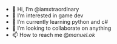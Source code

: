 - 👋 Hi, I’m @iamxtraordinary
- 👀 I’m interested in game dev
- 🌱 I’m currently learning python and c#
- 💞️ I’m looking to collaborate on anything
- 📫 How to reach me @_manuel.ok_

<!---
iamxtraordinary/iamxtraordinary is a ✨ special ✨ repository because its `README.md` (this file) appears on your GitHub profile.
You can click the Preview link to take a look at your changes.
--->
